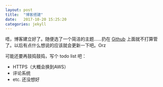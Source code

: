 ```yaml
---
layout: post
title:  "博客搭建"
date:   2017-10-20 15:25:20
categories: jekyll
---
```

唔，博客建立好了。随便选了一个简洁的主题……扔在 [Github](https://wild.anyen.xyz) 上面就不打算管了。以后有点什么想说的应该就会更新一下吧。Orz

可能还要再鼓捣鼓捣，写个 todo list 吧：

- HTTPS（大概会换到AWS）
- 评论系统
- etc. 还没想好
